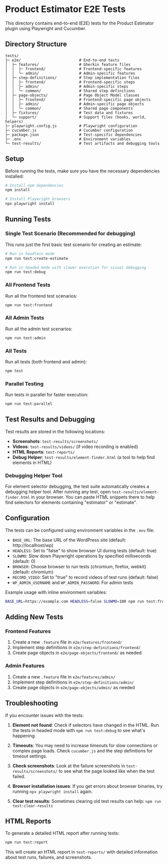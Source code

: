 # Product Estimator E2E Tests

This directory contains end-to-end (E2E) tests for the Product Estimator plugin using Playwright and Cucumber.

## Directory Structure

```
tests/
├─ e2e/                          # End-to-end tests
│  ├─ features/                  # Gherkin feature files
│  │  ├─ frontend/               # Frontend-specific features
│  │  └─ admin/                  # Admin-specific features
│  ├─ step-definitions/          # Step implementation files
│  │  ├─ frontend/               # Frontend-specific steps
│  │  ├─ admin/                  # Admin-specific steps
│  │  └─ common/                 # Shared step definitions
│  ├─ page-objects/              # Page Object Model classes
│  │  ├─ frontend/               # Frontend-specific page objects
│  │  ├─ admin/                  # Admin-specific page objects
│  │  └─ common/                 # Shared page components
│  ├─ fixtures/                  # Test data and fixtures
│  └─ support/                   # Support files (hooks, world, helpers)
├─ playwright.config.js          # Playwright configuration
├─ cucumber.js                   # Cucumber configuration
├─ package.json                  # Test-specific dependencies
├─ .env                          # Environment variables
└─ test-results/                 # Test artifacts and debugging tools
```

## Setup

Before running the tests, make sure you have the necessary dependencies installed:

```bash
# Install npm dependencies
npm install

# Install Playwright browsers
npx playwright install
```

## Running Tests

### Single Test Scenario (Recommended for debugging)

This runs just the first basic test scenario for creating an estimate:

```bash
# Run in headless mode
npm run test:create-estimate

# Run in headed mode with slower execution for visual debugging
npm run test:debug
```

### All Frontend Tests

Run all the frontend test scenarios:

```bash
npm run test:frontend
```

### All Admin Tests

Run all the admin test scenarios:

```bash
npm run test:admin
```

### All Tests

Run all tests (both frontend and admin):

```bash
npm test
```

### Parallel Testing

Run tests in parallel for faster execution:

```bash
npm run test:parallel
```

## Test Results and Debugging

Test results are stored in the following locations:

- **Screenshots**: `test-results/screenshots/`
- **Videos**: `test-results/videos/` (if video recording is enabled)
- **HTML Reports**: `test-reports/`
- **Debug Helper**: `test-results/element-finder.html` (a tool to help find elements in HTML)

### Debugging Helper Tool

For element selector debugging, the test suite automatically creates a debugging helper tool. After running any test, open `test-results/element-finder.html` in your browser. You can paste HTML snippets there to help find selectors for elements containing "estimator" or "estimate".

## Configuration

The tests can be configured using environment variables in the `.env` file:

- `BASE_URL`: The base URL of the WordPress site (default: http://localhost/wp)
- `HEADLESS`: Set to "false" to show browser UI during tests (default: true)
- `SLOWMO`: Slow down Playwright operations by specified milliseconds (default: 0)
- `BROWSER`: Choose browser to run tests (chromium, firefox, webkit) (default: chromium)
- `RECORD_VIDEO`: Set to "true" to record videos of test runs (default: false)
- `WP_ADMIN_USERNAME` and `WP_ADMIN_PASSWORD`: For admin tests

Example usage with inline environment variables:

```bash
BASE_URL=https://example.com HEADLESS=false SLOWMO=100 npm run test:frontend
```

## Adding New Tests

### Frontend Features

1. Create a new `.feature` file in `e2e/features/frontend/`
2. Implement step definitions in `e2e/step-definitions/frontend/`
3. Create page objects in `e2e/page-objects/frontend/` as needed

### Admin Features

1. Create a new `.feature` file in `e2e/features/admin/`
2. Implement step definitions in `e2e/step-definitions/admin/`
3. Create page objects in `e2e/page-objects/admin/` as needed

## Troubleshooting

If you encounter issues with the tests:

1. **Element not found**: Check if selectors have changed in the HTML. Run the tests in headed mode with `npm run test:debug` to see what's happening.

2. **Timeouts**: You may need to increase timeouts for slow connections or complex page loads. Check `cucumber.js` and the step definitions for timeout settings.

3. **Check screenshots**: Look at the failure screenshots in `test-results/screenshots/` to see what the page looked like when the test failed.

4. **Browser installation issues**: If you get errors about browser binaries, try running `npx playwright install` again.

5. **Clear test results**: Sometimes clearing old test results can help: `npm run test:clear-results`

## HTML Reports

To generate a detailed HTML report after running tests:

```bash
npm run test:report
```

This will create an HTML report in `test-reports/` with detailed information about test runs, failures, and screenshots.
